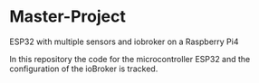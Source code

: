 # Master-Project
ESP32 with multiple sensors and iobroker on a Raspberry Pi4

In this repository the code for the microcontroller ESP32 and the configuration of the ioBroker is tracked.